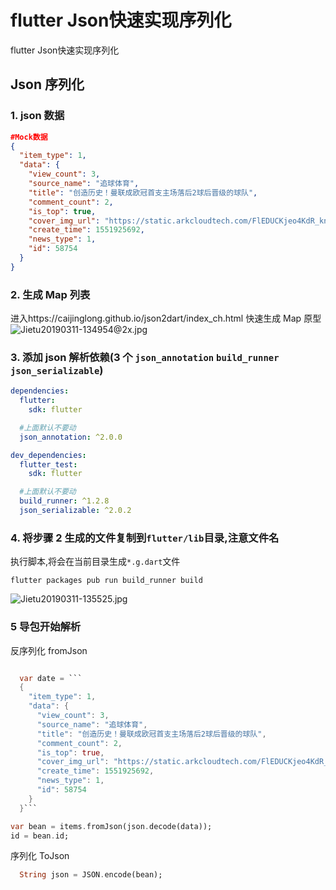# flutter Json快速实现序列化


flutter Json快速实现序列化

<!--more-->

## Json 序列化

### 1. json 数据

```json
#Mock数据
{
  "item_type": 1,
  "data": {
    "view_count": 3,
    "source_name": "追球体育",
    "title": "创造历史！曼联成欧冠首支主场落后2球后晋级的球队",
    "comment_count": 2,
    "is_top": true,
    "cover_img_url": "https://static.arkcloudtech.com/FlEDUCKjeo4KdR_knI-a1yneaEGo.webp?imageMogr2/format/jpg",
    "create_time": 1551925692,
    "news_type": 1,
    "id": 58754
  }
}
```

### 2. 生成 Map 列表

进入https://caijinglong.github.io/json2dart/index_ch.html 快速生成 Map 原型
![Jietu20190311-134954@2x.jpg](https://i.loli.net/2019/03/11/5c85f70facfea.jpg)

### 3. 添加 json 解析依赖(3 个 `json_annotation` `build_runner` `json_serializable`)

```yaml
dependencies:
  flutter:
    sdk: flutter

  #上面默认不要动
  json_annotation: ^2.0.0

dev_dependencies:
  flutter_test:
    sdk: flutter

  #上面默认不要动
  build_runner: ^1.2.8
  json_serializable: ^2.0.2
```

### 4. 将步骤 2 生成的文件复制到`flutter/lib`目录,注意文件名

执行脚本,将会在当前目录生成`*.g.dart`文件

```shell
flutter packages pub run build_runner build
```

![Jietu20190311-135525.jpg](https://i.loli.net/2019/03/11/5c85f88b7fca6.jpg)

### 5 导包开始解析

反序列化 fromJson

````dart

  var date = ```
  {
    "item_type": 1,
    "data": {
      "view_count": 3,
      "source_name": "追球体育",
      "title": "创造历史！曼联成欧冠首支主场落后2球后晋级的球队",
      "comment_count": 2,
      "is_top": true,
      "cover_img_url": "https://static.arkcloudtech.com/FlEDUCKjeo4KdR_knI-a1yneaEGo.webp?imageMogr2/format/jpg",
      "create_time": 1551925692,
      "news_type": 1,
      "id": 58754
    }
  }```

var bean = items.fromJson(json.decode(data));
id = bean.id;
````

序列化 ToJson

```dart
  String json = JSON.encode(bean);
```
